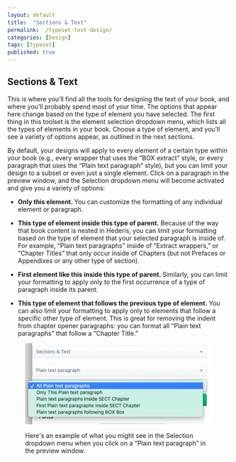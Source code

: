 ```yaml
---
layout: default
title:  "Sections & Text"
permalink:  /typeset-text-design/
categories: [Design]
tags: [typeset]
published: true
---
```


<section data-type="chapter" class="hsecchapter" data-hederis-type="hsecchapter" id="typeset-text-design" data-pi-attrs="id: typeset-text-design; data-tags: typeset;" role="doc-chapter" data-tags="typeset" data-author-name=" " data-book-title=" " title="Sections &amp; Text"><h1 data-hederis-type="hblkchaptitle" class="hblkchaptitle" id="p84dP1pZb">Sections &amp; Text</h1>
    <p class="hblkp" data-hederis-type="hblkp" id="pHnhgJRNP">This is where you&#8217;ll find all the tools for designing the text of your book, and where you&#8217;ll probably spend most of your time. The options that appear here change based on the type of element you have selected. The first thing in this toolset is the element selection dropdown menu, which lists all the types of elements in your book. Choose a type of element, and you&#8217;ll see a variety of options appear, as outlined in the next sections.</p>
    <p class="hblkp" data-hederis-type="hblkp" id="pt2PnFRCB">By default, your designs will apply to every element of a certain type within your book (e.g., every wrapper that uses the &#8220;BOX extract&#8221; style, or every paragraph that uses the &#8220;Plain text paragraph&#8221; style), but you can limit your design to a subset or even just a single element. Click on a paragraph in the preview window, and the Selection dropdown menu will become activated and give you a variety of options:</p>
    <ul class="hwprbulletlist" data-hederis-type="hwprbulletlist" id="pHgRPJ3NL"><li class="hblkuli" data-hederis-type="hblkuli" id="liPFVnCRWh"><p class="hblkuli" data-hederis-type="hblklip" id="p6uyvhMZd"><strong class="hspanstrong" data-hederis-type="hspanstrong" id="pm6QxLmGT">Only this element. </strong>You can customize the formatting of any individual element or paragraph.</p></li>
    <li class="hblkuli" data-hederis-type="hblkuli" id="lihwsWKGVi"><p class="hblkuli" data-hederis-type="hblklip" id="p1B2YgYth"><strong class="hspanstrong" data-hederis-type="hspanstrong" id="pX2jsVrcX">This type of element inside this type of parent.</strong> Because of the way that book content is nested in Hederis, you can limit your formatting based on the type of element that your selected paragraph is inside of. For example, &#8220;Plain text paragraphs&#8221; inside of &#8220;Extract wrappers,&#8221; or &#8220;Chapter Titles&#8221; that only occur inside of Chapters (but not Prefaces or Appendixes or any other type of section).</p></li>
    <li class="hblkuli" data-hederis-type="hblkuli" id="liOq39kLiO"><p class="hblkuli" data-hederis-type="hblklip" id="p0fyWyydU"><strong class="hspanstrong" data-hederis-type="hspanstrong" id="pMniTqAyF">First element like this inside this type of parent. </strong>Similarly, you can limit your formatting to apply only to the first occurrence of a type of paragraph inside its parent.</p></li>
    <li class="hblkuli" data-hederis-type="hblkuli" id="liGAafFIjz"><p class="hblkuli" data-hederis-type="hblklip" id="pJ4jDS2It"><strong class="hspanstrong" data-hederis-type="hspanstrong" id="pxxEfkhiI">This type of element that follows the previous type of element.</strong> You can also limit your formatting to apply only to elements that follow a specific other type of element. This is great for removing the indent from chapter opener paragraphs: you can format all &#8220;Plain text paragraphs&#8221; that follow a &#8220;Chapter Title.&#8221;</p></li>
    </ul>
    <figure class="hwprfig" data-hederis-type="hwprfig" id="p81uf09r1"><img data-hederis-type="hblkimg" class="hblkimg" id="pGwPAa205" src="/images/subselectors.png" data-img-src="subselectors.png"/>
    <p class="hblkcaption" data-hederis-type="hblkcaption" id="pnEGLnjda">Here's an example of what you might see in the Selection dropdown menu when you click on a &#8220;Plain text paragraph&#8221; in the preview window.</p>
    </figure>
    </section>
    